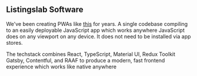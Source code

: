 ## Listingslab Software

We've been creating PWAs like [this](https://listingslab.com/docs/pwa) for years. A single codebase compiling to an easily deployable JavaScript app which works anywhere JavaScript does on any viewport on any device. It does not need to be installed via app stores.

The techstack combines React, TypeScript, Material UI, Redux Toolkit Gatsby, Contentful, and RAAF to produce a modern, fast frontend experience which works like native anywhere
